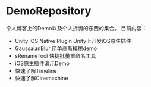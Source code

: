 # DemoRepository
个人博客上的Demo以及个人折腾的东西的集合。
目前内容：
  * Unity iOS Native Plugin Unity上开发iOS原生插件
  * GaussaianBlur 简单高斯模糊demo
  * sRenameTool 快捷批量重命名工具
  * iOS原生插件演示Demo
  * 快速了解Timeline
  * 快速了解Cinemachine
